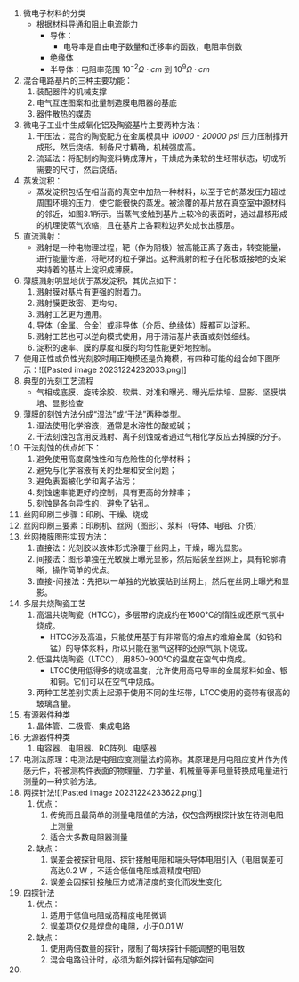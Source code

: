 1. 微电子材料的分类
	-  根据材料导通和阻止电流能力
		- 导体：
			- 电导率是自由电子数量和迁移率的函数，电阻率倒数
		- 绝缘体
		- 半导体：电阻率范围 $10^{-2} \Omega \cdot cm$  到 $10^{9} \Omega \cdot cm$
2. 混合电路基片的三种主要功能：
	1. 装配器件的机械支撑
	2. 电气互连图案和批量制造膜电阻器的基底
	3. 器件散热的媒质
3. 微电子工业中生成氧化铝及陶瓷基片主要两种方法：
	1. 干压法：混合的陶瓷配方在金属模具中 *10000 - 20000 psi* 压力压制撑开成形，然后烧结。制备尺寸精确，机械强度高。
	2. 流延法：将配制的陶瓷料铸成薄片，干燥成为柔软的生坯带状态，切成所需要的尺寸，然后烧结。
4. 蒸发淀积：
	- 蒸发淀积包括在相当高的真空中加热一种材料，以至于它的蒸发压力超过周围环境的压力，使它能很快的蒸发。被涂覆的基片放在真空室中源材料的邻近，如图3.1所示。当蒸气接触到基片上较冷的表面时，通过晶核形成的机理使蒸气浓缩，且在基片上各颗粒边界处成长出膜层。
5. 直流溅射：
	- 溅射是一种电物理过程，靶（作为阴极）被高能正离子轰击，转变能量，进行能量传递，将靶材的粒子弹出。这种溅射的粒子在阳极或接地的支架夹持着的基片上淀积成薄膜。
6. 薄膜溅射明显地优于蒸发淀积，其优点如下：
	1. 溅射膜对基片有更强的附着力。
	2. 溅射膜更致密、更均匀。
	3. 溅射工艺更为通用。
	4. 导体（金属、合金）或非导体（介质、绝缘体）膜都可以淀积。
	5. 溅射工艺也可以逆向模式使用，用于清洁基片表面或刻蚀细线。
	6. 淀积的速率、膜的厚度和膜的均匀性能更好地控制。
7. 使用正性或负性光刻胶时用正掩模还是负掩模，有四种可能的组合如下图所示：![[Pasted image 20231224232033.png]]
8. 典型的光刻工艺流程
	- 气相成底膜、旋转涂胶、软烘、对准和曝光、曝光后烘培、显影、坚膜烘培、显影检查
9. 薄膜的刻蚀方法分成“湿法”或“干法”两种类型。
	1. 湿法使用化学溶液，通常是水溶性的酸或碱；
	2. 干法刻蚀包含用反溅射、离子刻蚀或者通过气相化学反应去掉膜的分子。
10. 干法刻蚀的优点如下：
	1. 避免使用高度腐蚀性和有危险性的化学材料；
	2. 避免与化学溶液有关的处理和安全问题；
	3. 避免表面被化学和离子沾污；
	4. 刻蚀速率能更好的控制，具有更高的分辨率；
	5. 刻蚀是各向异性的，避免了钻孔。
11. 丝网印刷三步骤：印刷、干燥、烧成
12. 丝网印刷三要素：印刷机、丝网（图形）、浆料（导体、电阻、介质）
13. 丝网掩膜图形实现方法：
	1. 直接法：光刻胶以液体形式涂覆于丝网上，干燥，曝光显影。
	2. 间接法：图形单独在光敏膜上曝光显影，然后贴装至丝网上，具有轮廓清晰，操作简单的优点。
	3. 直接-间接法：先把以一单独的光敏膜贴到丝网上，然后在丝网上曝光和显影。
14. 多层共烧陶瓷工艺
	1. 高温共烧陶瓷（HTCC），多层带的烧成约在1600℃的惰性或还原气氛中烧成。
		- HTCC涉及高温，只能使用基于有非常高的熔点的难熔金属（如钨和锰）的导体浆料，所以只能在氢气这样的还原气氛下烧成。
	2. 低温共烧陶瓷（LTCC），用850-900℃的温度在空气中烧成。
		- LTCC使用低得多的烧成温度，允许使用高电导率的金属浆料如金、银和铜。它们可以在空气中烧成。
	3. 两种工艺差别实质上起源于使用不同的生坯带，LTCC使用的瓷带有很高的玻璃含量。
15. 有源器件种类
	1. 晶体管、二极管、集成电路
16. 无源器件种类
	1. 电容器、电阻器、RC阵列、电感器
17. 电测法原理：电测法是电阻应变测量法的简称。其原理是用电阻应变片作为传感元件，将被测构件表面的物理量、力学量、机械量等非电量转换成电量进行测量的一种实验方法。
18. 两探针法![[Pasted image 20231224233622.png]]
	1. 优点：
		1. 传统而且最简单的测量电阻值的方法，仅包含两根探针放在待测电阻上测量
		2. 适合大多数电阻器测量
	2. 缺点：
		1. 误差会被探针电阻、探针接触电阻和端头导体电阻引入（电阻误差可高达0.2 W ，不适合低值电阻或高精度电阻）
		2. 误差会因探针接触压力或清洁度的变化而发生变化 
19. 四探针法
	1. 优点：
		1. 适用于低值电阻或高精度电阻微调
		2. 误差项仅仅是焊盘的电阻，小于0.01 W
	2. 缺点：
		1. 使用两倍数量的探针，限制了每块探针卡能调整的电阻数
		2. 混合电路设计时，必须为额外探针留有足够空间
20. 